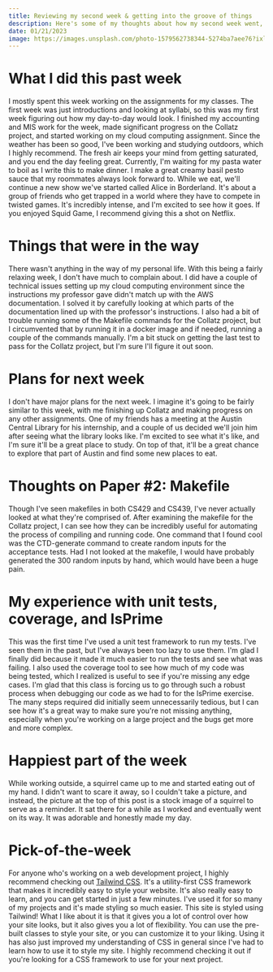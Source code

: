```yaml
---
title: Reviewing my second week & getting into the groove of things
description: Here's some of my thoughts about how my second week went, what I'm looking forward to in the future, and some of my favorite things from the week.
date: 01/21/2023
image: https://images.unsplash.com/photo-1579562738344-5274ba7aee76?ixlib=rb-4.0.3&ixid=MnwxMjA3fDB8MHxwaG90by1wYWdlfHx8fGVufDB8fHx8&auto=format&fit=crop&w=1064&q=80
---
```


# What I did this past week

I mostly spent this week working on the assignments for my classes. The first week was just introductions and looking at syllabi, so this was my first week figuring out how my day-to-day would look. I finished my accounting and MIS work for the week, made significant progress on the Collatz project, and started working on my cloud computing assignment. Since the weather has been so good, I've been working and studying outdoors, which I highly recommend. The fresh air keeps your mind from getting saturated, and you end the day feeling great. Currently, I'm waiting for my pasta water to boil as I write this to make dinner. I make a great creamy basil pesto sauce that my roommates always look forward to. While we eat, we'll continue a new show we've started called Alice in Borderland. It's about a group of friends who get trapped in a world where they have to compete in twisted games. It's incredibly intense, and I'm excited to see how it goes. If you enjoyed Squid Game, I recommend giving this a shot on Netflix.

# Things that were in the way

There wasn't anything in the way of my personal life. With this being a fairly relaxing week, I don't have much to complain about. I did have a couple of technical issues setting up my cloud computing environment since the instructions my professor gave didn't match up with the AWS documentation. I solved it by carefully looking at which parts of the documentation lined up with the professor's instructions. I also had a bit of trouble running some of the Makefile commands for the Collatz project, but I circumvented that by running it in a docker image and if needed, running a couple of the commands manually. I'm a bit stuck on getting the last test to pass for the Collatz project, but I'm sure I'll figure it out soon.

# Plans for next week

I don't have major plans for the next week. I imagine it's going to be fairly similar to this week, with me finishing up Collatz and making progress on any other assignments. One of my friends has a meeting at the Austin Central Library for his internship, and a couple of us decided we'll join him after seeing what the library looks like. I'm excited to see what it's like, and I'm sure it'll be a great place to study. On top of that, it'll be a great chance to explore that part of Austin and find some new places to eat.

# Thoughts on Paper #2: Makefile

Though I've seen makefiles in both CS429 and CS439, I've never actually looked at what they're comprised of. After examining the makefile for the Collatz project, I can see how they can be incredibly useful for automating the process of compiling and running code. One command that I found cool was the CTD-generate command to create random inputs for the acceptance tests. Had I not looked at the makefile, I would have probably generated the 300 random inputs by hand, which would have been a huge pain.

# My experience with unit tests, coverage, and IsPrime

This was the first time I've used a unit test framework to run my tests. I've seen them in the past, but I've always been too lazy to use them. I'm glad I finally did because it made it much easier to run the tests and see what was failing. I also used the coverage tool to see how much of my code was being tested, which I realized is useful to see if you're missing any edge cases. I'm glad that this class is forcing us to go through such a robust process when debugging our code as we had to for the IsPrime exercise. The many steps required did initially seem unnecessarily tedious, but I can see how it's a great way to make sure you're not missing anything, especially when you're working on a large project and the bugs get more and more complex. 

# Happiest part of the week

While working outside, a squirrel came up to me and started eating out of my hand. I didn't want to scare it away, so I couldn't take a picture, and instead, the picture at the top of this post is a stock image of a squirrel to serve as a reminder. It sat there for a while as I worked and eventually went on its way. It was adorable and honestly made my day.

# Pick-of-the-week

For anyone who's working on a web development project, I highly recommend checking out [Tailwind CSS](https://tailwindcss.com/). It's a utility-first CSS framework that makes it incredibly easy to style your website. It's also really easy to learn, and you can get started in just a few minutes. I've used it for so many of my projects and it's made styling so much easier. This site is styled using Tailwind! What I like about it is that it gives you a lot of control over how your site looks, but it also gives you a lot of flexibility. You can use the pre-built classes to style your site, or you can customize it to your liking. Using it has also just improved my understanding of CSS in general since I've had to learn how to use it to style my site. I highly recommend checking it out if you're looking for a CSS framework to use for your next project.